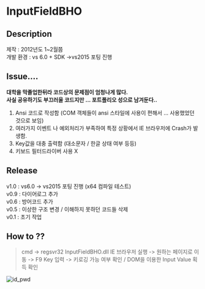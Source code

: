 # InputFieldBHO
## Description
제작 : 2012년도 1~2월쯤 </br>
개발 환경 : vs 6.0 + SDK ->vs2015 포팅 진행</br>

## Issue....

**대학을 막졸업한뒤라 코드상의 문제점이 엄청나게 많다.**</br>
**사실 공유하기도 부끄러울 코드지만 ... 포트폴리오 성으로 남겨둔다..**</br>

1. Ansi 코드로 작성함 (COM 객체들이 ansi 스타일에 사용이 편해서 ... 사용했었던것으로 보임)</br>
2. 여러가지 이벤트 나 예외처리가 부족하여 특정 상황에서 IE 브라우저에 Crash가 발생함.</br>
3. Key값을 대충 출력함 (대소문자 / 한글 상태 여부 등등)</br>
4. 키보드 필터드라이버 사용 X</br>

## Release

v1.0 : vs6.0 -> vs2015 포팅 진행 (x64 컴파일 테스트)</br>
v0.9 : 다이어로그 추가</br>
v0.6 : 방어코드 추가</br>
v0.5 : 이상한 구조 변경 / 이해하지 못하던 코드들 삭제</br> 
v0.1 : 초기 작업</br>

## How to ??

> cmd -> regsvr32 InputFieldBHO.dll
> IE 브라우저 실행 -> 원하는 페이지로 이동 -> F9 Key 입력 -> 키로깅 가능 여부 확인 / DOM을 이용한 Input Value 획득 확인

![id_pwd](https://user-images.githubusercontent.com/28824715/49877259-5e7b6880-fe68-11e8-8c5e-abf901063e6c.jpg)

